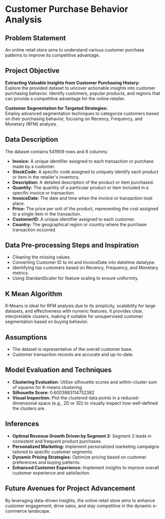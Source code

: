 # Customer Purchase Behavior Analysis

## Problem Statement
An online retail store aims to understand various customer purchase patterns to improve its competitive advantage.

## Project Objective
**Extracting Valuable Insights from Customer Purchasing History:**  
Explore the provided dataset to uncover actionable insights into customer purchasing behavior. Identify customers, popular products, and regions that can provide a competitive advantage for the online retailer.  

**Customer Segmentation for Targeted Strategies:**  
Employ advanced segmentation techniques to categorize customers based on their purchasing behavior, focusing on Recency, Frequency, and Monetary (RFM) analysis.

## Data Description
The dataset contains 541909 rows and 8 columns:

- **Invoice:** A unique identifier assigned to each transaction or purchase made by a customer.
- **StockCode:** A specific code assigned to uniquely identify each product or item in the retailer's inventory.
- **Description:** A detailed description of the product or item purchased.
- **Quantity:** The quantity of a particular product or item included in a specific invoice or transaction.
- **InvoiceDate:** The date and time when the invoice or transaction took place.
- **Price:** The price per unit of the product, representing the cost assigned to a single item in the transaction.
- **CustomerID:** A unique identifier assigned to each customer.
- **Country:** The geographical region or country where the purchase transaction occurred.

## Data Pre-processing Steps and Inspiration
- Cleaning the missing values.
- Converting Customer ID to int and InvoiceDate into datetime datatype.
- Identifying top customers based on Recency, Frequency, and Monetary metrics.
- Using StandardScaler for feature scaling to ensure uniformity.

## K Mean Algorithm
K-Means is ideal for RFM analysis due to its simplicity, scalability for large datasets, and effectiveness with numeric features. It provides clear, interpretable clusters, making it suitable for unsupervised customer segmentation based on buying behavior.

## Assumptions
- The dataset is representative of the overall customer base.
- Customer transaction records are accurate and up-to-date.

## Model Evaluation and Techniques
- **Clustering Evaluation:** Utilize silhouette scores and within-cluster sum of squares for K-means clustering.
- **Silhouette Score:** 0.6003883114752382
- **Visual Inspection:** Plot the clustered data points in a reduced-dimensional space (e.g., 2D or 3D) to visually inspect how well-defined the clusters are.

## Inferences
- **Optimal Revenue Growth Driven by Segment 2:** Segment 2 leads in consistent and frequent product purchases.
- **Personalized Marketing:** Implement personalized marketing campaigns tailored to specific customer segments.
- **Dynamic Pricing Strategies:** Optimize pricing based on customer preferences and buying patterns.
- **Enhanced Customer Experience:** Implement insights to improve overall customer experience and satisfaction.

## Future Avenues for Project Advancement
By leveraging data-driven insights, the online retail store aims to enhance customer engagement, drive sales, and stay competitive in the dynamic e-commerce landscape.
